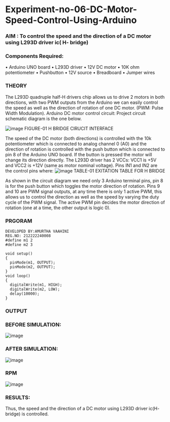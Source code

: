 # Experiment-no-06-DC-Motor-Speed-Control-Using-Arduino
### AIM : To control the speed and the direction of a DC motor using L293D driver ic( H- bridge)

### Components Required:
•	Arduino UNO board
•	L293D driver
•	12V DC motor
•	10K ohm potentiometer
•	Pushbutton
•	12V source
•	Breadboard
•	Jumper wires
### THEORY 
The L293D quadruple half-H drivers chip allows us to drive 2 motors in both directions, with two PWM outputs from the Arduino we can easily control the speed as well as the direction of rotation of one DC motor. (PWM: Pulse Width Modulation).
Arduino DC motor control circuit:
Project circuit schematic diagram is the one below.

![image](https://user-images.githubusercontent.com/36288975/167763051-b230c183-afc5-46f2-ba95-0f95e10dd6c9.png)
FIGURE-01 H BRIDGE CIRUCIT INTERFACE 
 
The speed of the DC motor (both directions) is controlled with the 10k potentiometer which is connected to analog channel 0 (A0) and the direction of rotation is controlled with the push button which is connected to pin 8 of the Arduino UNO board. If the button is pressed the motor will change its direction directly.
The L293D driver has 2 VCCs: VCC1 is +5V and VCC2 is +12V (same as motor nominal voltage). Pins IN1 and IN2 are the control pins where:
![image](https://user-images.githubusercontent.com/36288975/167763120-1421c2c5-8381-49eb-b376-03f6e1113b7a.png)
TABLE-01 EXITATION TABLE FOR H BRIDGE 

As shown in the circuit diagram we need only 3 Arduino terminal pins, pin 8 is for the push button which toggles the motor direction of rotation. Pins 9 and 10 are PWM signal outputs, at any time there is only 1 active PWM, this allows us to control the direction as well as the speed by varying the duty cycle of the PWM signal. The active PWM pin decides the motor direction of rotation (one at a time, the other output is logic 0).

### PRGORAM 
```
DEVELOPED BY:AMURTHA VAAHINI
REG.NO: 212222240008
#define m1 2
#define m2 3

void setup()
{
  pinMode(m1, OUTPUT);
  pinMode(m2, OUTPUT);
}
void loop()
{
  digitalWrite(m1, HIGH);
  digitalWrite(m2, LOW);
  delay(10000);
}
``` 

### OUTPUT
### BEFORE SIMULATION:
![image](https://github.com/amurthavaahininagarajan/Experiment-no-7-DC-Motor-Speed-Control-Using-Arduino/assets/118679102/9c160b77-d84e-4128-ac59-da6e85c3a6a6)
### AFTER SIMULATION:
![image](https://github.com/amurthavaahininagarajan/Experiment-no-7-DC-Motor-Speed-Control-Using-Arduino/assets/118679102/ab1b854c-17ec-4b74-af15-a6960386320d)
### RPM
![image](https://github.com/amurthavaahininagarajan/Experiment-no-7-DC-Motor-Speed-Control-Using-Arduino/assets/118679102/3d2647c4-9567-42ee-b7d1-86a6990b0174)


### RESULTS:
Thus, the speed and the direction of a DC motor using L293D driver ic(H- bridge) is controlled.

